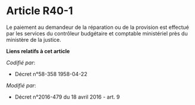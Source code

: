 # Article R40-1

Le paiement au demandeur de la réparation ou de la provision est effectué par les services du contrôleur budgétaire et
comptable ministériel près du ministère de la justice.

**Liens relatifs à cet article**

_Codifié par_:

  - Décret n°58-358 1958-04-22

_Modifié par_:

  - Décret n°2016-479 du 18 avril 2016 - art. 9
